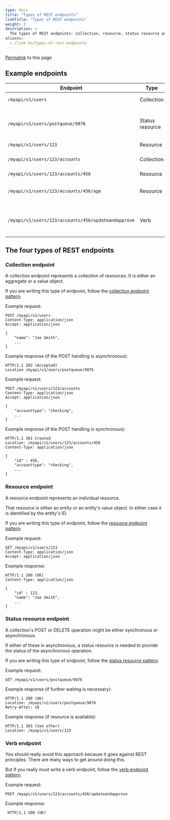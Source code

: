 ```yaml
---
type: docs
title: "Types of REST endpoints"
linkTitle: "Types of REST endpoints"
weight: 3
description: >
  The types of REST endpoints: Collection, resource, status resource and (yuck!) verb.
aliases:
  - /link-to/types-of-rest-endpoints
---
```

<p><a href="/link-to/types-of-rest-endpoints">Permalink</a> to this page</p>

## Example endpoints

| Endpoint                                                 | Type             | Notes
|----------------------------------------------------------|------------------|--
| `/myapi/v1/users`                                       | Collection       | `users` is an aggregate
| `/myapi/v1/users/postqueue/9876`                      | Status resource  | Provides status of the asynchronous POST operation of `users`
| `/myapi/v1/users/123`                                  | Resource         |
| `/myapi/v1/users/123/accounts`                        | Collection        | `accounts` is the `user` resource's value object
| `/myapi/v1/users/123/accounts/456`                    | Resource         |
| `/myapi/v1/users/123/accounts/456/age`                | Resource         | `age` is the `account` resource's value object
| `/myapi/v1/users/123/accounts/456/updateandapprove`  | Verb             | `updateandapprove` is a verb performed against the `account` resource

## The four types of REST endpoints

### Collection endpoint

A collection endpoint represents a collection of resources. It is either an aggregate or a value object.

If you are writing this type of endpoint, follow the
[collection endpoint pattern](../collection-endpoint).

Example request:

    POST /myapi/v1/users
    Content-Type: application/json
    Accept: application/json

    {
        "name": "Joe Smith",
        ...
    }

Example response (if the POST handling is asynchronous):

    HTTP/1.1 202 (Accepted)
    Location /myapi/v1/users/postqueue/9876

Example request:

    POST /myapi/v1/users/123/accounts
    Content-Type: application/json
    Accept: application/json

    {
        "accounttype": "checking",
        ...
    }

Example response (if the POST handling is synchronous):

    HTTP/1.1 201 Created
    Location: /myapi/v1/users/123/accounts/456
    Content-Type: application/json

    {
        "id" : 456,
        "accounttype": "checking",
        ...
    }

### Resource endpoint

A resource endpoint represents an individual resource.

That resource is either an entity or an entity's value object. In either case it is identified by the entity's ID.

If you are writing this type of endpoint, follow the
[resource endpoint pattern](../resource-endpoint).

Example request:

    GET /myapi/v1/users/123
    Content-Type: application/json
    Accept: application/json

Example response:

    HTTP/1.1 200 (OK)
    Content-Type: application/json

    {
        "id" : 123,
        "name": "Joe Smith",
        ...
    }

### Status resource endpoint

A collection's POST or DELETE operation might be either synchronous or asynchronous.

If either of these is asynchronous, a status resource is needed to provide the status of the asynchronous operation.

If you are writing this type of endpoint, follow the
[status resource pattern](../types-of-rest-endpoints/#status-resource-endpoint).

Example request:

    GET /myapi/v1/users/postqueue/9876

Example response (if further waiting is necessary):

    HTTP/1.1 200 (OK)
    Location: /myapi/v1/users/postqueue/9876
    Retry-After: 10

Example response (if resource is available):

    HTTP/1.1 303 (See other)
    Location: /myapi/v1/users/123

### Verb endpoint

You should really avoid this approach because it goes against REST principles. There are many ways to get around doing this.

But if you really must write a verb endpoint, follow the
[verb endpoint pattern](../types-of-rest-endpoints/#verb-endpoint).

Example request:

    POST /myapi/v1/users/123/accounts/456/updateandapprove

Example response:

     HTTP/1.1 200 (OK)